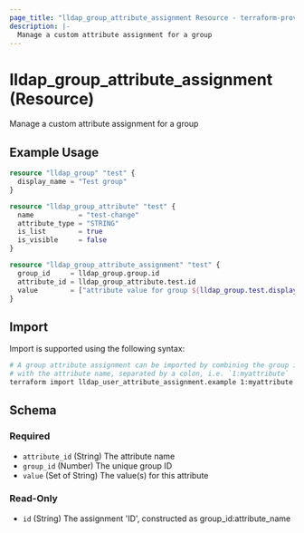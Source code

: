 ```yaml
---
page_title: "lldap_group_attribute_assignment Resource - terraform-provider-lldap"
description: |-
  Manage a custom attribute assignment for a group
---
```


# lldap_group_attribute_assignment (Resource)

Manage a custom attribute assignment for a group

## Example Usage

```terraform
resource "lldap_group" "test" {
  display_name = "Test group"
}

resource "lldap_group_attribute" "test" {
  name           = "test-change"
  attribute_type = "STRING"
  is_list        = true
  is_visible     = false
}

resource "lldap_group_attribute_assignment" "test" {
  group_id     = lldap_group.group.id
  attribute_id = lldap_group_attribute.test.id
  value        = ["attribute value for group ${lldap_group.test.display_name} and attribute ${lldap_group_attribute.test.name}"]
}
```

## Import

Import is supported using the following syntax:

```sh
# A group attribute assignment can be imported by combining the group id
# with the attribute name, separated by a colon, i.e. `1:myattribute`
terraform import lldap_user_attribute_assignment.example 1:myattribute
```

<!-- schema generated by tfplugindocs -->
## Schema

### Required

- `attribute_id` (String) The attribute name
- `group_id` (Number) The unique group ID
- `value` (Set of String) The value(s) for this attribute

### Read-Only

- `id` (String) The assignment 'ID', constructed as group_id:attribute_name
